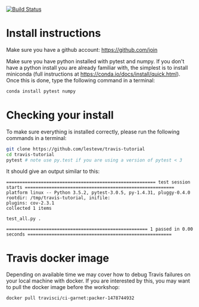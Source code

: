 [![Build Status](https://travis-ci.org/adumasphi/travis-tutorial.svg?branch=master)](https://travis-ci.org/adumasphi/travis-tutorial)

# Install instructions

Make sure you have a github account:
https://github.com/join

Make sure you have python installed with pytest and numpy.  If you
don't have a python install you are already familiar with, the
simplest is to install miniconda (full instructions at
https://conda.io/docs/install/quick.html). Once this is done, type the
following command in a terminal:
```bash
conda install pytest numpy
```

# Checking your install

To make sure everything is installed correctly, please run the
following commands in a terminal:

```bash
git clone https://github.com/lesteve/travis-tutorial
cd travis-tutorial
pytest # note use py.test if you are using a version of pytest < 3

```

It should give an output similar to this:

```
======================================================== test session starts ========================================================
platform linux -- Python 3.5.2, pytest-3.0.5, py-1.4.31, pluggy-0.4.0
rootdir: /tmp/travis-tutorial, inifile: 
plugins: cov-2.3.1
collected 1 items 

test_all.py .

===================================================== 1 passed in 0.00 seconds ======================================================
```

# Travis docker image

Depending on available time we may cover how to debug Travis failures
on your local machine with docker. If you are
interested by this, you may want to pull the docker image before the workshop:

```bash
docker pull travisci/ci-garnet:packer-1478744932
```
